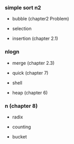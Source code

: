 
### simple sort  n2

+ bubble (chapter2 Problem)

+ selection 

+ insertion (chapter 2.1)

### nlogn 

+ merge (chapter 2.3)

+ quick (chapter 7)

+ shell

+ heap (chapter 6)

### n (chapter 8)

+ radix

+ counting

+ bucket

